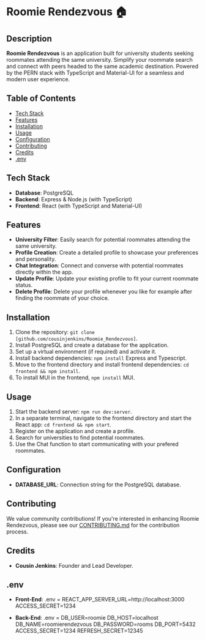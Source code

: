# Roomie Rendezvous 🏠

## Description

**Roomie Rendezvous** is an application built for university students seeking roommates attending the same university. Simplify your roommate search and connect with peers headed to the same academic destination. Powered by the PERN stack with TypeScript and Material-UI for a seamless and modern user experience.

## Table of Contents

- [Tech Stack](#tech-stack)
- [Features](#features)
- [Installation](#installation)
- [Usage](#usage)
- [Configuration](#configuration)
- [Contributing](#contributing)
- [Credits](#credits)
- [.env](#.env)

## Tech Stack

- **Database**: PostgreSQL
- **Backend**: Express & Node.js (with TypeScript)
- **Frontend**: React (with TypeScript and Material-UI)

## Features

- **University Filter**: Easily search for potential roommates attending the same university.
- **Profile Creation**: Create a detailed profile to showcase your preferences and personality.
- **Chat Integration**: Connect and converse with potential roommates directly within the app.
- **Update Profile**: Update your existing profile to fit your current roommate status.
- **Delete Profile**: Delete your profile whenever you like for example after finding the roommate of your choice.

## Installation

1. Clone the repository: `git clone [github.com/cousinjenkins/Roomie_Rendezvous]`.
2. Install PostgreSQL and create a database for the application.
3. Set up a virtual environment (if required) and activate it.
4. Install backend dependencies: `npm install` Express and Typescript.
5. Move to the frontend directory and install frontend dependencies: `cd frontend && npm install`.
6. To install MUI in the frontend, `npm install` MUI.

## Usage

1. Start the backend server: `npm run dev:server`.
2. In a separate terminal, navigate to the frontend directory and start the React app: `cd frontend && npm start`.
3. Register on the application and create a profile.
4. Search for universities to find potential roommates.
5. Use the Chat function to start communicating with your prefered roommates.

## Configuration

- **DATABASE_URL**: Connection string for the PostgreSQL database.

## Contributing

We value community contributions! If you're interested in enhancing Roomie Rendezvous, please see our [CONTRIBUTING.md](link_to_contributing_guide) for the contribution process.

## Credits

- **Cousin Jenkins**: Founder and Lead Developer.

## .env 

- **Front-End**: .env =
REACT_APP_SERVER_URL=http://localhost:3000
ACCESS_SECRET=1234

- **Back-End**: .env =
DB_USER=roomie
DB_HOST=localhost
DB_NAME=roomierendezvous
DB_PASSWORD=rooms
DB_PORT=5432
ACCESS_SECRET=1234
REFRESH_SECRET=12345

